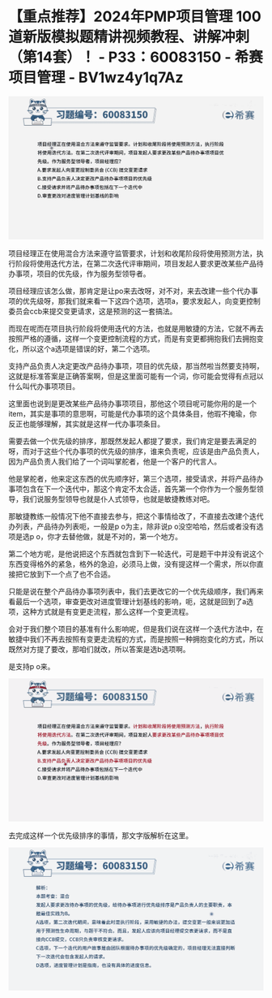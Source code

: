 # 【重点推荐】2024年PMP项目管理 100道新版模拟题精讲视频教程、讲解冲刺（第14套）！ - P33：60083150 - 希赛项目管理 - BV1wz4y1q7Az

![](img/50e8a4489207c953f1ea8efc44c4bd6c_0.png)

项目经理正在使用混合方法来遵守监管要求，计划和收尾阶段将使用预测方法，执行阶段将使用迭代方法，在第二次迭代评审期间，项目发起人要求更改某些产品待办事项，项目的优先级，作为服务型领导者。

项目经理应该怎么做，那肯定是让po来去改呀，对不对，来去改建一些个代办事项的优先级呀，那我们就来看一下这四个选项，选项a，要求发起人，向变更控制委员会ccb来提交变更请求，这是预测的这一套搞法。

而现在呢而在项目执行阶段将使用迭代的方法，也就是用敏捷的方法，它就不再去按照严格的遵循，这样一个变更控制流程的方式，而是有变更都拥抱我们去拥抱变化，所以这个a选项是错误的好，第二个选项。

支持产品负责人决定更改产品待办事项，项目的优先级，那当然啦当然要支持啊，这就是标准答案是正确答案啊，但是这里面可能有一个词，你可能会觉得有点冠以什么叫代办事项项目。

这里面也说到是更改某些产品待办事项项目，那他这个项目呢可能你用的是一个item，其实是事项的意思啊，可能是代办事项的这个具体条目，他瑕不掩瑜，你反正也能够理解，其实就是这样一代办事项条目。

需要去做一个优先级的排序，那既然发起人都提了要求，我们肯定是要去满足的呀，而对于这些个代办事项的优先级的排序，谁来负责呢，应该是由产品负责人，因为产品负责人我们给了一个词叫掌舵者，他是一个客户的代言人。

他是掌舵者，他来定这东西的优先顺序好，第三个选项，接受请求，并将产品待办事项包含在下一个迭代中，那这个肯定不太合适，首先第一个你作为一个服务型领导，我们说服务型领导也就是仆人式领导，也就是敏捷教练对吧。

那敏捷教练一般情况下他不直接去参与，把这个事情给改了，不直接去改建个迭代办列表，产品待办列表呃，一般是p o为主，除非说p o没空哈哈，然后或者没有选项是选p o，你才去替他做，就是不对的，第一个地方。

第二个地方呢，是他说把这个东西就包含到下一轮迭代，可是题干中并没有说这个东西变得格外的紧急，格外的急迫，必须马上做，没有提这样一个需求，所以你直接把它放到下一个点了也不合适。

只能是说在整个产品待办事项列表中，我们去更改它的一个优先级顺序，我们再来看最后一个选项，审查更改对进度管理计划基线的影响，呃，这就是回到了a选项，这种方式就是有变更走流程，那么这样一个变更流程。

会对于我们整个项目的基准有什么影响呢，但是我们说在这样一个迭代方法中，在敏捷中我们不再去按照有变更走流程的方式，而是按照一种拥抱变化的方式，所以既然对方提了要改，那咱们就改，所以答案是选b选项啊。

是支持p o来。

![](img/50e8a4489207c953f1ea8efc44c4bd6c_2.png)

去完成这样一个优先级排序的事情，那文字版解析在这里。

![](img/50e8a4489207c953f1ea8efc44c4bd6c_4.png)